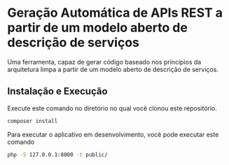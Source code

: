 # Geração Automática de APIs REST a partir de um modelo aberto de descrição de serviços

Uma ferramenta, capaz de gerar código baseado nos princípios da arquitetura limpa a partir de um modelo aberto de descrição de serviços.

## Instalação e Execução

Execute este comando no diretório no qual você clonou este repositório.

```bash
composer install
```

Para executar o aplicativo em desenvolvimento, você pode executar este comando 

```bash
php -S 127.0.0.1:8000 -t public/
```
